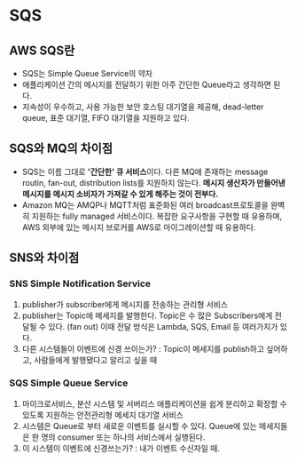 # SQS

## AWS SQS란
- SQS는 Simple Queue Service의 약자
- 애플리케이션 간의 메시지를 전달하기 위한 아주 간단한 Queue라고 생각하면 된다.
- 지속성이 우수하고, 사용 가능한 보안 호스팅 대기열을 제공해, dead-letter queue, 표준 대기열, FIFO 대기열을 지원하고 있다.

## SQS와 MQ의 차이점
- SQS는 이름 그대로 **'간단한' 큐 서비스**이다. 다른 MQ에 존재하는 message routin, fan-out, distribution lists를 지원하지 않는다. **메시지 생산자가 만들어낸 메시지를 메시지 소비자가 가져갈 수 있게 해주는 것이 전부다.**
- Amazon MQ는 AMQP나 MQTT처럼 표준화된 여러 broadcast프로토콜을 완벽히 지원하는 fully managed 서비스이다. 복잡한 요구사항을 구현할 때 유용하며, AWS 외부에 있는 메시지 브로커를 AWS로 마이그레이션할 때 유용하다.


## SNS와 차이점

### SNS Simple Notification Service
1. publisher가 subscriber에게 메시지를 전송하는 관리형 서비스
2. publisher는 Topic에 메세지를 발행한다. Topic은 수 많은 Subscribers에게 전달될 수 있다. (fan out) 이때 전달 방식은 Lambda, SQS, Email 등 여러가지가 있다.
3. 다른 시스템들이 이벤트에 신경 쓰이는가? : Topic이 메세지를 publish하고 싶어하고, 사람들에게 발행됐다고 알리고 싶을 때

### SQS Simple Queue Service
1. 마이크로서비스, 분산 시스템 및 서버리스 애플리케이션을 쉽게 분리하고 확장할 수 있도록 지원하는 안전관리형 메세지 대기열 서비스
2. 시스템은 Queue로 부터 새로운 이벤트를 실시할 수 있다. Queue에 있는 메세지들은 한 명의 consumer 또는 하나의 서비스에서 실행된다.
3. 이 시스템이 이벤트에 신경쓰는가? : 내가 이벤트 수신자일 때.